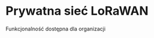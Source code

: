 # Prywatna sieć LoRaWAN

<span class="badge bg-primary">Funkcjonalność dostępna dla organizacji</span>

<style>
    h1 {
        font-size: 2rem;
    }
    h2 {
        font-size: 1.5rem
    }
    h3 {
        font-size: 1.1rem
    }
</style>
